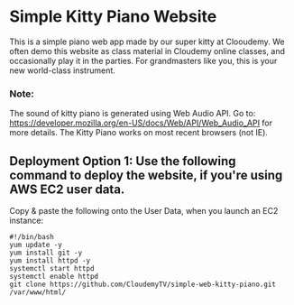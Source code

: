 # Simple Kitty Piano Website

This is a simple piano web app made by our super kitty at Clooudemy. 
We often demo this website as class material in Cloudemy online classes, and occasionally play it in the parties.
For grandmasters like you, this is your new world-class instrument. 

### Note:
The sound of kitty piano is generated using Web Audio API.
Go to: https://developer.mozilla.org/en-US/docs/Web/API/Web_Audio_API for more details.
The Kitty Piano works on most recent browsers (not IE). 

## Deployment Option 1: Use the following command to deploy the website, if you're using AWS EC2 user data.
Copy & paste the following onto the User Data, when you launch an EC2 instance:

    #!/bin/bash
    yum update -y
    yum install git -y
    yum install httpd -y
    systemctl start httpd
    systemctl enable httpd
    git clone https://github.com/CloudemyTV/simple-web-kitty-piano.git /var/www/html/
    
